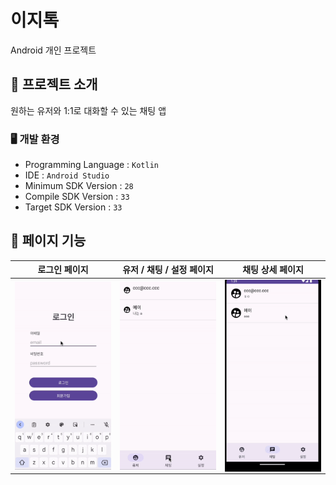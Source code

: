 # 이지톡

Android 개인 프로젝트

## 🤞 프로젝트 소개

원하는 유저와 1:1로 대화할 수 있는 채팅 앱

### 🖥️ 개발 환경

- Programming Language : `Kotlin`
- IDE : `Android Studio`
- Minimum SDK Version : `28`
- Compile SDK Version : `33`
- Target SDK Version : `33`

## 🔎 페이지 기능

|                        로그인 페이지                         |                  유저 / 채팅 / 설정 페이지                   |                       채팅 상세 페이지                       |
| :----------------------------------------------------------: | :----------------------------------------------------------: | :----------------------------------------------------------: |
| <img src="./README.assets/easy1.gif" alt="collection" align="center" width="100%" /> | <img src="./README.assets/easy2.gif" alt="collection" align="center" width="100%" /> | <img src="./README.assets/easy3.gif" alt="collection" align="center" width="100%" /> |